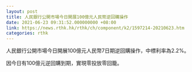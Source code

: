 ```yaml
---
layout: post
title: 人民銀行公開市場今日開展100億元人民幣逆回購操作
date: 2021-06-23 09:31:52.000000000 +08:00
link: https://news.rthk.hk/rthk/ch/component/k2/1597214-20210623.htm
categories: rthk
---
```


人民銀行公開市場今日開展100億元人民幣7日期逆回購操作，中標利率為2.2%。

因今日有100億元逆回購到期，實現零投放零回籠。
